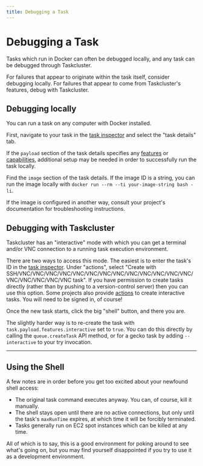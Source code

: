 ```yaml
---
title: Debugging a Task
---
```


# Debugging a Task

Tasks which run in Docker can often be debugged locally, and any task can be
debugged through Taskcluster.

For failures that appear to originate within the task itself, consider
debugging locally. For failures that appear to come from Taskcluster's
features, debug with Taskcluster.

## Debugging locally

You can run a task on any computer with Docker installed.

First, navigate to your task in the [task
inspector](https://tools.taskcluster.net/groups) and select the "task
details" tab.

If the `payload` section of the task details specifies any
[features](/docs/reference/workers/docker-worker/docs/features)
or
[capabilities](/docs/reference/workers/docker-worker/docs/payload),
additional setup may be needed in order to successfully run the task locally.

Find the `image` section of the task details. If the image ID is a string, you
can run the image locally with `docker run --rm --ti your-image-string bash
-li`.

If the image is configured in another way, consult your project's
documentation for troubleshooting instructions.

## Debugging with Taskcluster

Taskcluster has an "interactive" mode with which you can get a terminal and/or
VNC connection to a running task execution environment.

There are two ways to access this mode. The easiest is to enter the task's ID
in the [task inspector](https://tools.taskcluster.net/groups). Under
"actions", select "Create with SSH/VNC/VNC/VNC/VNC/VNC/VNC/VNC/VNC/VNC/VNC/VNC/VNC/VNC/VNC/VNC/VNC/VNC/VNC task". If you have permission to create
tasks directly (rather than by pushing to a version-control server) then you
can use this option. Some projects also provide
[actions](/docs/manual/using/actions) to create
interactive tasks. You will need to be signed in, of course!

Once the new task starts, click the big "shell" button, and there you are.

The slightly harder way is to re-create the task with
`task.payload.features.interactive` set to `true`.  You can do this directly
by calling the `queue.createTask` API method, or for a gecko task by adding
`--interactive` to your try invocation.

---

## Using the Shell

A few notes are in order before you get too excited about your newfound shell access:

 * The original task command executes anyway.  You can, of course, kill it manually.
 * The shell stays open until there are no active connections, but only until the task's `maxRunTime` expires, at which time it will be forcibly terminated.
 * Tasks generally run on EC2 spot instances which can be killed at any time.

All of which is to say, this is a good environment for poking around to see
what's going on, but you may find yourself disappointed if you try to use it as
a development environment.
